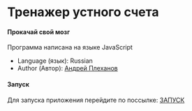 # Тренажер устного счета
#### Прокачай свой мозг

Программа написана на языке JavaScript

- Language (язык): Russian
- Author (Автор): [Андрей Плеханов](https://github.com/andryplekhanov)


#### Запуск  

Для запуска приложения перейдите по поссылке:
[ЗАПУСК](https://andryplekhanov.github.io/mental_arithmetic_trainer_on_js/index.html)
